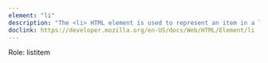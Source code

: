 ```yaml
---
element: "li"
description: "The <li> HTML element is used to represent an item in a list. It must be contained in a parent element: an ordered list (<ol>), an unordered list (<ul>), or a menu (<menu>)"
doclink: https://developer.mozilla.org/en-US/docs/Web/HTML/Element/li
---
```


<p>Role: listitem </p>
